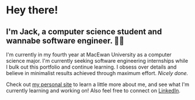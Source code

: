 # Hey there!

## I'm Jack, a computer science student and wannabe software engineer. 👨‍💻

I'm currently in my fourth year at MacEwan University as a computer science major. I'm currently seeking software engineering internships while I bulk out this portfolio and continue learning. I obsess over details and believe in minimalist results achieved through maximum effort. *Nicely done.*

Check out [my personal site](https://jackderksen.github.io/) to learn a little more about me, and see what I'm currently learning and working on! Also feel free to connect on [LinkedIn](https://linkedin.com/in/jack-derksen-6292a1261).
